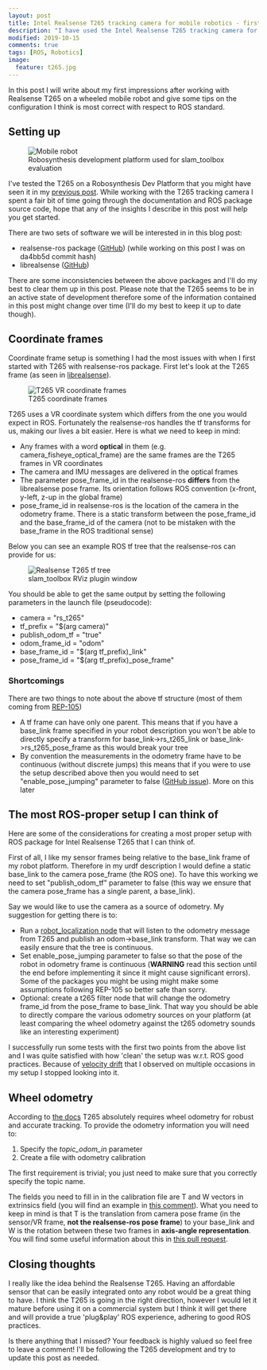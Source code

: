 ```yaml
---
layout: post
title: Intel Realsense T265 tracking camera for mobile robotics - first impressions
description: "I have used the Intel Realsense T265 tracking camera for quite a while now. This post summarizes my experience with it and provides some tips on how to use it with ROS."
modified: 2019-10-15
comments: true
tags: [ROS, Robotics]
image:
  feature: t265.jpg
---
```


In this post I will write about my first impressions after working with Realsense T265 on a wheeled mobile robot and give some tips on the configuration I think is most correct with respect to ROS standard.

<!-- more -->

## Setting up

<figure class="center">
    <img src="{{site.url}}/images/dev_platform.jpg" alt="Mobile robot">
    <figcaption>Robosynthesis development platform used for slam_toolbox evaluation</figcaption>
</figure>

I've tested the T265 on a Robosynthesis Dev Platform that you might have seen it in my [previous post](https://msadowski.github.io/hands-on-with-slam_toolbox/). While working with the T265 tracking camera I spent a fair bit of time going through the documentation and ROS package source code, hope that any of the insights I describe in this post will help you get started.

There are two sets of software we will be interested in in this blog post:
* realsense-ros package ([GitHub](https://github.com/IntelRealSense/realsense-ros)) (while working on this post I was on da4bb5d commit hash)
* librealsense ([GitHub](https://github.com/IntelRealSense/librealsense))

There are some inconsistencies between the above packages and I'll do my best to clear them up in this post. Please note that the T265 seems to be in an active state of development therefore some of the information contained in this post might change over time (I'll do my best to keep it up to date though).

## Coordinate frames

Coordinate frame setup is something I had the most issues with when I first started with T265 with realsense-ros package. First let's look at the T265 frame (as seen in [librealsense](https://github.com/IntelRealSense/librealsense/blob/master/doc/t265.md)).

<figure class="center">
    <img src="{{site.url}}/images/T265_sensor_extrinsics.png" alt="T265 VR coordinate frames">
    <figcaption>T265 coordinate frames</figcaption>
</figure>

T265 uses a VR coordinate system which differs from the one you would expect in ROS. Fortunately the realsense-ros handles the tf transforms for us, making our lives a bit easier. Here is what we need to keep in mind:
* Any frames with a word **optical** in them (e.g. camera_fisheye_optical_frame) are the same frames are the T265 frames in VR coordinates
* The camera and IMU messages are delivered in the optical frames
* The parameter pose_frame_id in the realsense-ros **differs** from the librealsense pose frame. Its orientation follows ROS convention (x-front, y-left, z-up in the global frame)
* pose_frame_id in realsense-ros is the location of the camera in the odometry frame. There is a static transform between the pose_frame_id and the base_frame_id of the camera (not to be mistaken with the base_frame in the ROS traditional sense)

Below you can see an example ROS tf tree that the realsense-ros can provide for us:

<figure class="center">
    <img src="{{site.url}}/images/t265_tf_tree.png" alt="Realsense T265 tf tree">
    <figcaption>slam_toolbox RViz plugin window</figcaption>
</figure>

You should be able to get the same output by setting the following parameters in the launch file (pseudocode):
* camera = "rs_t265"
* tf_prefix = "$(arg camera)"
* publish_odom_tf = "true"
* odom_frame_id = "odom"
* base_frame_id = "$(arg tf_prefix)_link"
* pose_frame_id = "$(arg tf_prefix)_pose_frame"

### Shortcomings

There are two things to note about the above tf structure (most of them coming from [REP-105](https://www.ros.org/reps/rep-0105.html))
* A tf frame can have only one parent. This means that if you have a base_link frame specified in your robot description you won't be able to directly specify a transform for base_link->rs_t265_link or base_link->rs_t265_pose_frame as this would break your tree
* By convention the measurements in the odometry frame have to be continuous (without discrete jumps) this means that if you were to use the setup described above then you would need to set "enable_pose_jumping" parameter to false ([GitHub issue](https://github.com/IntelRealSense/realsense-ros/issues/923#issuecomment-531547065)). More on this later

## The most ROS-proper setup I can think of

Here are some of the considerations for creating a most proper setup with ROS package for Intel Realsense T265 that I can think of.

First of all, I like my sensor frames being relative to the base_link frame of my robot platform. Therefore in my urdf description I would define a static base_link to the camera pose_frame (the ROS one). To have this working we need to set "publish_odom_tf" parameter to false (this way we ensure that the camera pose_frame has a single parent, a base_link).

Say we would like to use the camera as a source of odometry. My suggestion for getting there is to:
* Run a [robot_localization node](http://docs.ros.org/melodic/api/robot_localization/html/index.html) that will listen to the odometry message from T265 and publish an odom->base_link transform. That way we can easily ensure that the tree is continuous.
* Set enable_pose_jumping parameter to false so that the pose of the robot in odometry frame is continuous (**WARNING** read this section until the end before implementing it since it might cause significant errors). Some of the packages you might be using might make some assumptions following REP-105 so better safe than sorry.
* Optional: create a t265 filter node that will change the odometry frame_id from the pose_frame to base_link. That way you should be able to directly compare the various odometry sources on your platform (at least comparing the wheel odometry against the t265 odometry sounds like an interesting experiment)

I successfully run some tests with the first two points from the above list and I was quite satisfied with how 'clean' the setup was w.r.t. ROS good practices. Because of [velocity drift](https://github.com/IntelRealSense/librealsense/issues/4876) that I observed on multiple occasions in my setup I stopped looking into it.

## Wheel odometry

According to [the docs](https://github.com/IntelRealSense/realsense-ros#using-t265) T265 absolutely requires wheel odometry for robust and accurate tracking. To provide the odometry information you will need to:

1. Specify the *topic_odom_in* parameter
2. Create a file with odometry calibration

The first requirement is trivial; you just need to make sure that you correctly specify the topic name.

The fields you need to fill in in the calibration file are T and W vectors in extrinsics field (you will find an example in [this comment](https://github.com/IntelRealSense/librealsense/pull/3462#issuecomment-472491730)). What you need to keep in mind is that T is the translation from camera pose frame (in the sensor/VR frame, **not the realsense-ros pose frame**) to your base_link and W is the rotation between these two frames in **axis-angle representation**. You will find some useful information about this in [this pull request](https://github.com/IntelRealSense/librealsense/pull/3462).

## Closing thoughts

I really like the idea behind the Realsense T265. Having an affordable sensor that can be easily integrated onto any robot would be a great thing to have. I think the T265 is going in the right direction, however I would let it mature before using it on a commercial system but I think it will get there and will provide a true 'plug&play' ROS experience, adhering to good ROS practices.

Is there anything that I missed? Your feedback is highly valued so feel free to leave a comment! I'll be following the T265 development and try to update this post as needed.
